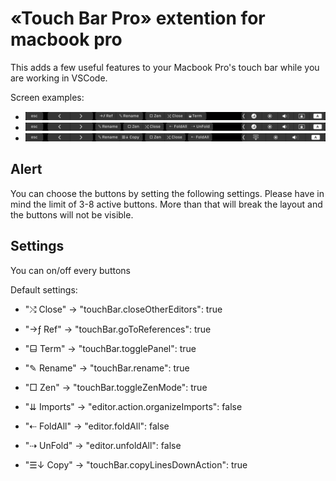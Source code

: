 # «Touch Bar Pro» extention for macbook pro

This adds a few useful features to your Macbook Pro's touch bar while you are working in VSCode.

Screen examples:
- ![Touchbar Example](images/touch_1.png)
- ![Touchbar Example 2](images/touch_2.png)
- ![Touchbar Example 3](images/touch_3.png)

## Alert

You can choose the buttons by setting the following settings.
Please have in mind the limit of 3-8 active buttons. More than that will break the layout and the buttons will not be visible.

## Settings

You can on/off every buttons

Default settings:
- "⤭ Close" →
"touchBar.closeOtherEditors": true

- "→ƒ Ref" →
"touchBar.goToReferences": true

- "⬓ Term" →
"touchBar.togglePanel": true

- "✎ Rename" →
"touchBar.rename": true

- "□ Zen" →
"touchBar.toggleZenMode": true

- "⇊ Imports" →
"editor.action.organizeImports": false

- "⇠ FoldAll" →
"editor.foldAll": false

- "⇢ UnFold" →
"editor.unfoldAll": false

- "☰↓ Copy" →
"touchBar.copyLinesDownAction": true